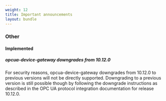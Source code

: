 ```yaml
---
weight: 12
title: Important announcements
layout: bundle
---
```


### Other

#### Implemented

##### opcua-device-gateway downgrades from 10.12.0

For security reasons, opcua-device-gateway downgrades from 10.12.0 to previous versions will not be directly supported. Downgrading to a previous version is still possible though by following the downgrade instructions as described in the OPC UA protocol integration documentation for release 10.12.0.
